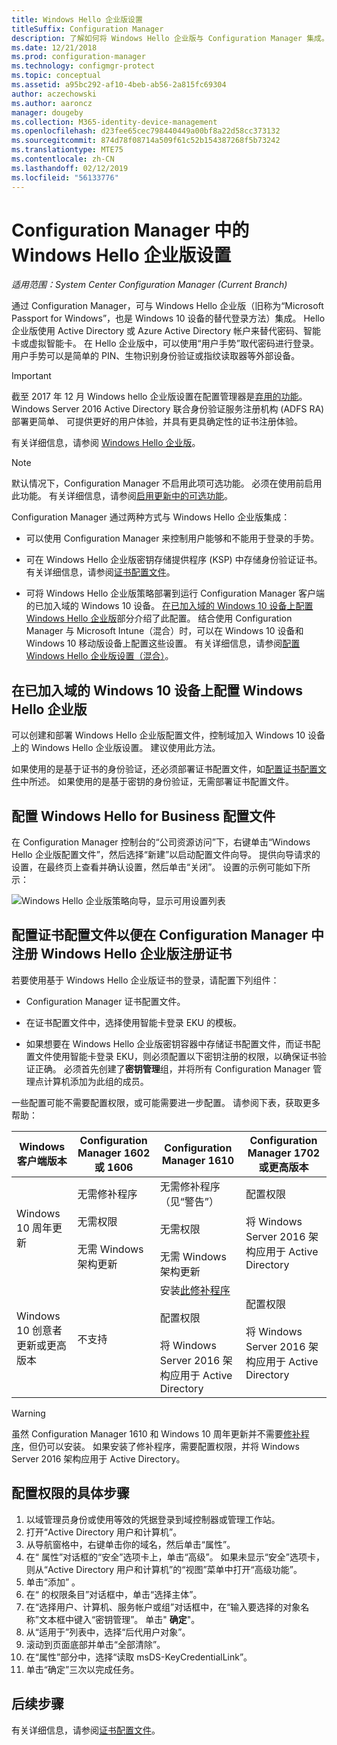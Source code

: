 ```yaml
---
title: Windows Hello 企业版设置
titleSuffix: Configuration Manager
description: 了解如何将 Windows Hello 企业版与 Configuration Manager 集成。
ms.date: 12/21/2018
ms.prod: configuration-manager
ms.technology: configmgr-protect
ms.topic: conceptual
ms.assetid: a95bc292-af10-4beb-ab56-2a815fc69304
author: aczechowski
ms.author: aaroncz
manager: dougeby
ms.collection: M365-identity-device-management
ms.openlocfilehash: d23fee65cec798440449a00bf8a22d58cc373132
ms.sourcegitcommit: 874d78f08714a509f61c52b154387268f5b73242
ms.translationtype: MTE75
ms.contentlocale: zh-CN
ms.lasthandoff: 02/12/2019
ms.locfileid: "56133776"
---
```

# <a name="windows-hello-for-business-settings-in-configuration-manager"></a>Configuration Manager 中的 Windows Hello 企业版设置

*适用范围：System Center Configuration Manager (Current Branch)*

<!--1245704--> 通过 Configuration Manager，可与 Windows Hello 企业版（旧称为“Microsoft Passport for Windows”，也是 Windows 10 设备的替代登录方法）集成。 Hello 企业版使用 Active Directory 或 Azure Active Directory 帐户来替代密码、智能卡或虚拟智能卡。 在 Hello 企业版中，可以使用“用户手势”取代密码进行登录。 用户手势可以是简单的 PIN、生物识别身份验证或指纹读取器等外部设备。


> [!Important]  
> 截至 2017 年 12 月 Windows hello 企业版设置在配置管理器是[弃用的功能](/sccm/core/plan-design/changes/deprecated/removed-and-deprecated-cmfeatures)。 Windows Server 2016 Active Directory 联合身份验证服务注册机构 (ADFS RA) 部署更简单、 可提供更好的用户体验，并具有更具确定性的证书注册体验。  


有关详细信息，请参阅 [Windows Hello 企业版](https://docs.microsoft.com/windows/access-protection/hello-for-business/hello-identity-verification)。


> [!Note]  
> 默认情况下，Configuration Manager 不启用此项可选功能。 必须在使用前启用此功能。 有关详细信息，请参阅[启用更新中的可选功能](/sccm/core/servers/manage/install-in-console-updates#bkmk_options)。<!--505213-->  


Configuration Manager 通过两种方式与 Windows Hello 企业版集成：  

- 可以使用 Configuration Manager 来控制用户能够和不能用于登录的手势。  

- 可在 Windows Hello 企业版密钥存储提供程序 (KSP) 中存储身份验证证书。 有关详细信息，请参阅[证书配置文件](introduction-to-certificate-profiles.md)。  

- 可将 Windows Hello 企业版策略部署到运行 Configuration Manager 客户端的已加入域的 Windows 10 设备。 [在已加入域的 Windows 10 设备上配置 Windows Hello 企业版](#configure-windows-hello-for-business-on-domain-joined-windows-10-devices)部分介绍了此配置。 结合使用 Configuration Manager 与 Microsoft Intune（混合）时，可以在 Windows 10 设备和 Windows 10 移动版设备上配置这些设置。 有关详细信息，请参阅[配置 Windows Hello 企业版设置（混合）](/sccm/mdm/deploy-use/windows-hello-for-business-settings)。



## <a name="configure-windows-hello-for-business-on-domain-joined-windows-10-devices"></a>在已加入域的 Windows 10 设备上配置 Windows Hello 企业版

可以创建和部署 Windows Hello 企业版配置文件，控制域加入 Windows 10 设备上的 Windows Hello 企业版设置。 建议使用此方法。


如果使用的是基于证书的身份验证，还必须部署证书配置文件，如[配置证书配置文件](#configure-a-certificate-profile)中所述。 如果使用的是基于密钥的身份验证，无需部署证书配置文件。



## <a name="configure-a-windows-hello-for-business-profile"></a>配置 Windows Hello for Business 配置文件  

在 Configuration Manager 控制台的“公司资源访问”下，右键单击“Windows Hello 企业版配置文件”，然后选择“新建”以启动配置文件向导。 提供向导请求的设置，在最终页上查看并确认设置，然后单击“关闭”。 设置的示例可能如下所示：  

![Windows Hello 企业版策略向导，显示可用设置列表](../media/Hello-for-Business-settings.png)



## <a name="configure-a-certificate-profile-to-enroll-the-windows-hello-for-business-enrollment-certificate-in-configuration-manager"></a>配置证书配置文件以便在 Configuration Manager 中注册 Windows Hello 企业版注册证书  

若要使用基于 Windows Hello 企业版证书的登录，请配置下列组件：  

-   Configuration Manager 证书配置文件。  

-   在证书配置文件中，选择使用智能卡登录 EKU 的模板。  

-   如果想要在 Windows Hello 企业版密钥容器中存储证书配置文件，而证书配置文件使用智能卡登录 EKU，则必须配置以下密钥注册的权限，以确保证书验证正确。
必须首先创建了**密钥管理**组，并将所有 Configuration Manager 管理点计算机添加为此组的成员。

一些配置可能不需要配置权限，或可能需要进一步配置。 请参阅下表，获取更多帮助：

|Windows 客户端版本|Configuration Manager 1602 或 1606|Configuration Manager 1610|Configuration Manager 1702 或更高版本|
|-|-|-|-|
|Windows 10 周年更新|无需修补程序<br><br>无需权限<br><br>无需 Windows 架构更新|无需修补程序（见“警告”）<br><br>无需权限<br><br>无需 Windows 架构更新|配置权限<br><br>将 Windows Server 2016 架构应用于 Active Directory|
|Windows 10 创意者更新或更高版本|不支持|安装[此修补程序](https://support.microsoft.com/help/4010155/update-rollup-for-system-center-configuration-manager-current-branch-v)<br><br>配置权限<br><br>将 Windows Server 2016 架构应用于 Active Directory|配置权限<br><br>将 Windows Server 2016 架构应用于 Active Directory|

> [!WARNING]
> 虽然 Configuration Manager 1610 和 Windows 10 周年更新并不需要[修补程序](https://support.microsoft.com/help/4010155/update-rollup-for-system-center-configuration-manager-current-branch-v)，但仍可以安装。  如果安装了修补程序，需要配置权限，并将 Windows Server 2016 架构应用于 Active Directory。

## <a name="to-configure-permissions"></a>配置权限的具体步骤

1.  以域管理员身份或使用等效的凭据登录到域控制器或管理工作站。
2.  打开“Active Directory 用户和计算机”。
3.  从导航窗格中，右键单击你的域名，然后单击“属性”。
4.  在“*<domain name>* 属性”对话框的“安全”选项卡上，单击“高级”。 如果未显示“安全”选项卡，则从“Active Directory 用户和计算机”的“视图”菜单中打开“高级功能”。
5.  单击“添加” 。
6.  在“*<domain name>* 的权限条目”对话框中，单击“选择主体”。
7.  在“选择用户、计算机、服务帐户或组”对话框中，在“输入要选择的对象名称”文本框中键入“密钥管理”。 单击" **确定**"。
8.  从“适用于”列表中，选择“后代用户对象”。
9.  滚动到页面底部并单击“全部清除”。
10. 在“属性”部分中，选择“读取 msDS-KeyCredentialLink”。
11. 单击“确定”三次以完成任务。


## <a name="next-steps"></a>后续步骤

有关详细信息，请参阅[证书配置文件](introduction-to-certificate-profiles.md)。  




